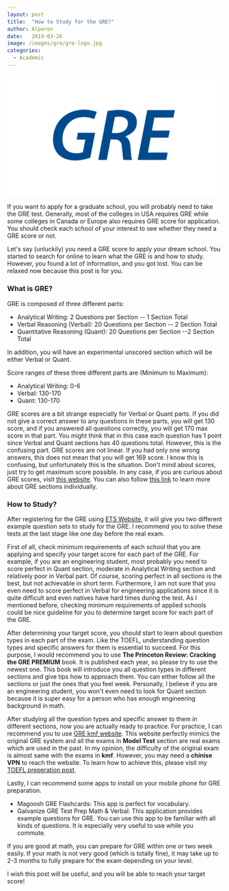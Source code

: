 ```yaml
---
layout: post
title:  "How to Study for the GRE?"
author: Alperen
date:   2019-03-26
image: /images/gre/gre-logo.jpg
categories:
  - Academic
---
```

![GRE](/images/gre/gre-logo.jpg)

If you want to apply for a graduate school, you will probably need to take the GRE test. Generally, most of the colleges in USA requires GRE while some colleges in Canada or Europe also requires GRE score for application. You should check each school of your interest to see whether they need a GRE score or not. 

Let's say (unluckily) you need a GRE score to apply your dream school. You started to search for online to learn what the GRE is and how to study. However, you found a lot of information, and you got lost. You can be relaxed now because this post is for you.

### What is GRE?
GRE is composed of three different parts:
* Analytical Writing: 2 Questions per Section -- 1 Section Total
* Verbal Reasoning (Verbal): 20 Questions per Section -- 2 Section Total  
* Quantitative Reasoning (Quant): 20 Questions per Section --2 Section Total

In addition, you will have an experimental unscored section which will be either Verbal or Quant.

Score ranges of these three different parts are (Minimum to Maximum):
* Analytical Writing: 0-6
* Verbal: 130-170
* Quant: 130-170

GRE scores are a bit strange especially for Verbal or Quant parts. If you did not give a correct answer to any questions in these parts, you will 
get 130 score, and if you answered all questions correctly, you will get 170 max score in that part. You might think that in this case each question has 1 point since Verbal and Quant sections has 40 questions total. However, this is the confusing part. GRE scores are not linear. If you had only one wrong answers, this does not mean that you will get 169 score. I know this is confusing, but unfortunately this is the situation. Don't mind about scores, just try to get maximum score possible. In any case, if you are curious about GRE scores, visit [this website](https://www.ets.org/gre/revised_general/scores/how/). You can also follow [this link](https://www.kaptest.com/gre/what-is-the-gre) to learn more about GRE sections individually.

### How to Study?
After registering for the GRE using [ETS Website](https://www.ets.org/gre), it will give you two different example question sets to study for the GRE. I recommend you to solve these tests at the last stage like one day before the real exam.

First of all, check minimum requirements of each school that you are applying and specify your target score for each part of the GRE. For example, if you are an engineering student, most probably you need to score perfect in Quant section, moderate in Analytical Writing section and relatively poor in Verbal part. Of course, scoring perfect in all sections is the best, but not achievable in short term. Furthermore, I am not sure that you even need to score perfect in Verbal for engineering applications since it is quite difficult and even natives have hard times during the test. As I mentioned before, checking minimum requirements of applied schools could be nice guideline for you to determine target score for each part of the GRE.

After determining your target score, you should start to learn about question types in each part of the exam. Like the TOEFL, understanding question types and specific answers for them is essential to succeed. For this purpose, I would recommend you to use **The Princeton Review: Cracking the GRE PREMIUM** book. It is published each year, so please try to use the newest one. This book will introduce you all question types in different sections and give tips how to approach them. You can either follow all the sections or just the ones that you feel week. Personally, I believe if you are an engineering student, you won't even need to look for Quant section because it is super easy for a person who has enough engineering background in math.

After studying all the question types and specific answer to them in different sections, now you are actually ready to practice. For practice, I can recommend you to use [GRE kmf website](https://gre.kmf.com/). This website perfectly mimics the original GRE system and all the exams in **Model Test** section are real exams which are used in the past. In my opinion, the difficulty of the original exam is almost same with the exams in **kmf**. However, you may need a **chinise VPN** to reach the website. To learn how to achieve this, please visit my [TOEFL preperation post](https://samialperen.github.io/2019/03/08/toefl-preparation.html).

Lastly, I can recommend some apps to install on your mobile phone for GRE preparation. 
* Magoosh GRE Flashcards: This app is perfect for vocabulary.
* Galvanize GRE Test Prep Math & Verbal: This application provides example questions for GRE. You can use this app to be familiar with all kinds of questions. It is especially very useful to use while you commute.

If you are good at math, you can prepare for GRE within one or two week easily. If your math is not very good (which is totally fine), it may take up to 2-3 months to fully prepare for the exam depending on your level. 

I wish this post will be useful, and you will be able to reach your target score! 
